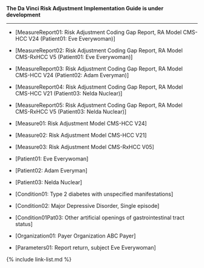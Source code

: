 
<div markdown="1" class="bg-info">
<b>The Da Vinci Risk Adjustment Implementation Guide is under development</b>
</div>

<!-- ================================================ -->
<!--  use this line to include an autogenerated list of all examples from the remove it if you would like to hand generate it -->

<!--{% include example-list-generator.md %}-->

<!-- ================================================ -->
---  

- [MeasureReport01: Risk Adjustment Coding Gap Report, RA Model CMS-HCC V24 (Patient01: Eve Everywoman)]
- [MeasureReport02: Risk Adjustment Coding Gap Report, RA Model CMS-RxHCC V5 (Patient01: Eve Everywoman)]
- [MeasureReport03: Risk Adjustment Coding Gap Report, RA Model CMS-HCC V24 (Patient02: Adam Everyman)]
- [MeasureReport04: Risk Adjustment Coding Gap Report, RA Model CMS-HCC V21 (Patient03: Nelda Nuclear)]
- [MeasureReport05: Risk Adjustment Coding Gap Report, RA Model CMS-RxHCC V5 (Patient03: Nelda Nuclear)]  

- [Measure01: Risk Adjustment Model CMS-HCC V24]
- [Measure02: Risk Adjustment Model CMS-HCC V21]
- [Measure03: Risk Adjustment Model CMS-RxHCC V05]  

- [Patient01: Eve Everywoman]
- [Patient02: Adam Everyman]
- [Patient03: Nelda Nuclear]  

- [Condition01: Type 2 diabetes with unspecified manifestations]
- [Condition02: Major Depressive Disorder, Single episode]
- [Condition01Pat03: Other artificial openings of gastrointestinal tract status]  

- [Organization01: Payer Organization ABC Payer]  

- [Parameters01: Report return, subject Eve Everywoman]  

{% include link-list.md %}
